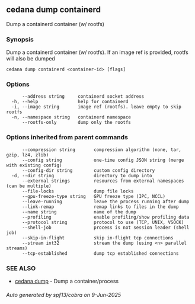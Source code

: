 ## cedana dump containerd

Dump a containerd container (w/ rootfs)

### Synopsis

Dump a containerd container (w/ rootfs). If an image ref is provided, rootfs will also be dumped

```
cedana dump containerd <container-id> [flags]
```

### Options

```
      --address string     containerd socket address
  -h, --help               help for containerd
  -i, --image string       image ref (rootfs). leave empty to skip rootfs
  -n, --namespace string   containerd namespace
      --rootfs-only        dump only the rootfs
```

### Options inherited from parent commands

```
      --compression string       compression algorithm (none, tar, gzip, lz4, zlib)
      --config string            one-time config JSON string (merge with existing config)
      --config-dir string        custom config directory
  -d, --dir string               directory to dump into
      --external strings         resources from external namespaces (can be multiple)
      --file-locks               dump file locks
      --gpu-freeze-type string   GPU freeze type (IPC, NCCL)
      --leave-running            leave the process running after dump
      --link-remap               remap links to files in the dump
      --name string              name of the dump
      --profiling                enable profiling/show profiling data
      --protocol string          protocol to use (TCP, UNIX, VSOCK)
      --shell-job                process is not session leader (shell job)
      --skip-in-flight           skip in-flight tcp connections
      --stream int32             stream the dump (using <n> parallel streams)
      --tcp-established          dump tcp established connections
```

### SEE ALSO

* [cedana dump](cedana_dump.md)	 - Dump a container/process

###### Auto generated by spf13/cobra on 9-Jun-2025
